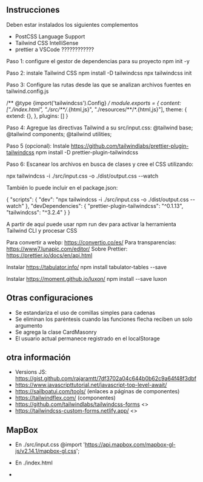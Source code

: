 ## Instrucciones

Deben estar instalados los siguientes complementos
- PostCSS Language Support
- Tailwind CSS IntelliSense
- prettier a VSCode ????????????

Paso 1: configure el gestor de dependencias para su proyecto
npm init -y

Paso 2:  instale Tailwind CSS
npm install -D tailwindcss 
npx tailwindcss init

Paso 3:
Configure las rutas desde las que se analizan archivos fuentes en tailwind.config.js

/** @type {import('tailwindcss').Config} */
module.exports = {
  content: ["./index.html", "./src/**/*.{html,js}", "./resources/**/*.{html,js}"],
  theme: {
    extend: {},
  },
  plugins: []
}

Paso 4:
Agregue las directivas Tailwind a su src/input.css:
    @tailwind base;
    @tailwind components;
    @tailwind utilities;

Paso 5 (opcional):
Instale https://github.com/tailwindlabs/prettier-plugin-tailwindcss
npm install -D prettier-plugin-tailwindcss

Paso 6:
Escanear los archivos en busca de clases y cree el CSS utilizando:

npx tailwindcss -i ./src/input.css -o ./dist/output.css --watch

También lo puede incluir en el package.json:

{
  "scripts": {
    "dev": "npx tailwindcss -i ./src/input.css -o ./dist/output.css --watch"
  },
  "devDependencies": {
    "prettier-plugin-tailwindcss": "^0.1.13",
    "tailwindcss": "^3.2.4"
  }
}

A partir de aquí puede usar npm run dev para activar la herramienta Tailwind CLI y procesar CSS

Para convertir a webp: https://convertio.co/es/
Para transparencias: https://www7.lunapic.com/editor/
Sobre Prettier: https://prettier.io/docs/en/api.html

Instalar https://tabulator.info/
npm install tabulator-tables --save

Instalar https://moment.github.io/luxon/
npm install --save luxon

## Otras configuraciones

- Se estandariza el uso de comillas simples para cadenas
- Se eliminan los paréntesis cuando las funciones flecha reciben un solo argumento
- Se agrega la clase CardMasonry
- El usuario actual permanece registrado en el localStorage

## otra información
- Versions JS: https://gist.github.com/rajaramtt/7df3702a04c644b0b62c9a64f48f3dbf
- https://www.javascripttutorial.net/javascript-top-level-await/
- https://sailboatui.com/tools/ (enlaces a páginas de componentes)
- https://tailwindflex.com/ (componentes)
- https://github.com/tailwindlabs/tailwindcss-forms <<tailwind forms>>
- https://tailwindcss-custom-forms.netlify.app/ <<tailwind forms ejemplos>>

## MapBox

- En ./src/input.css
  @import 'https://api.mapbox.com/mapbox-gl-js/v2.14.1/mapbox-gl.css';

- En ./index.html
  <script src='https://api.mapbox.com/mapbox-gl-js/v2.14.1/mapbox-gl.js'></script>

- 